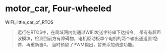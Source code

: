 # motor_car, Four-wheeled
 WIFI_little_car_of_RTOS
>运行在RTOS中，在局域网内能通过WIFI发送字符串下达指令。
>带有有超声波模块，检测到前方有障碍物，电机驱动板单个电机的两个输出通道置1急停，再重新置0。
>当时预留了PWM输出，暂未添加调速功能。
